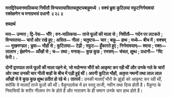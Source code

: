 **मत्तद्विरेफवनमालिकया निवीतौ** **विन्यस्तयासितचतुष्टयबाहुमध्ये ।** **वक्त्रं भ्रुवा कुटिलया स्फुटनिर्गमावयां** **रक्तेक्षणेन च मनाग्रभसं दधानौ ॥ २८॥** 

**शब्दार्थ** 

**मत्त—** **उन्मत्त** **; द्वि-रेफ—** **भौंरे** **; वन-मालिकया—** **ताजे फूलों की माला से** **; निवीतौ—** **गर्दन पर लटकते** **; विन्यस्तया—** **चारों ओर** **रखे हुए** **; असित—** **नीला** **; चतुष्टय—** **चार** **; बाहु—** **हाथ** **; मध्ये—** **बीच में** **; वक्त्रम्—** **मुखमण्डल** **; भ्रुवा—** **भौहों से** **; कुटिलया—** **टेढ़ी** **; स्फुट—** **हुँकारते हुए** **; निर्गमावयाम्—** **श्वास** **; रक्त—** **लालाभ** **; ईक्षणेन—** **आँखों से** **; च—** **तथा** **; मनाक्—** **कुछ कुछ** **;** **रभसम्—** **चंचल, क्षुब्ध** **; दधानौ—** **²ष्टि फेरी।** **.** 

**दोनों द्वारपाल ताजे फूलों की माला पहने थे, जो मदोन्मत्त भौंरों को आकृष्ट कर रही थीं** **और उनके गले के चारों ओर तथा उनकी चार नीली बाहों के बीच में पड़ी हुई थीं। अपनी** **कुटिल भौहों, अतृप्त नथनों तथा लाल लाल आँखों से वे कुछ कुछ क्षुब्ध प्रतीत हो रहे थे।** **तात्पर्य :** उनकी मालाएँ भौरों के झुंडों को आकृष्ट कर रही थीं, क्योंकि ये मालाएँ ताजे फूलों की थीं। वैकुण्ठलोक में हर वस्तु ताजी, नवीन तथा दिव्य होती है। वैकुण्ठ के निवासियों के शरीर नीलाभ रंग के होते हैं और नारायण के ही समान उनके चार हाथ होते हैं।  